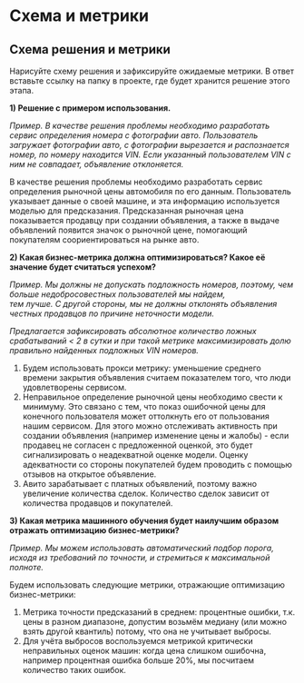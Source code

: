 # Схема и метрики

## Схема решения и метрики

Нарисуйте схему решения и зафиксируйте ожидаемые метрики. В ответ 
вставьте ссылку на папку в проекте, где будет хранится решение этого 
этапа.

**1) Решение с примером использования.**

*Пример. В качестве решения проблемы необходимо разработать сервис
 определения номера с фотографии авто. Пользователь загружает фотографии
 авто, с фотографии вырезается и распознается номер, по номеру находится
 VIN. Если указанный пользователем VIN с ним не совпадает, объявление 
отклоняется.*

В качестве решения проблемы необходимо разработать сервис определения рыночной цены автомобиля по его данным. Пользователь указывает данные о своей машине, и эта информацию используется моделью для предсказания. Предсказанная рыночная цена показывается продавцу при создании объявления, а также в выдаче объявлений появится значок о рыночной цене, помогающий покупателям соориентироваться на рынке авто.

**2) Какая бизнес-метрика должна оптимизироваться? Какое её значение будет считаться успехом?**

*Пример. Мы должны не допускать подложность номеров, поэтому, чем 
больше недобросовестных пользователей мы найдем, тем лучше. С другой 
стороны, мы не должны отклонять объявления честных продавцов по причине 
неточности модели.*

*Предлагается зафиксировать абсолютное количество ложных 
срабатываний < 2 в сутки и при такой метрике максимизировать долю 
правильно найденных подложных VIN номеров.*

1. Будем использовать прокси метрику: уменьшение среднего времени закрытия объявления считаем показателем того, что люди удовлетворены сервисом. 
2. Неправильное определение рыночной цены необходимо свести к минимуму. Это связано с тем, что показ ошибочной цены для конечного пользователя может оттолкнуть его от пользования нашим сервисом. Для этого можно отслеживать активность при создании объявления (например изменение цены и жалобы) - если продавец не согласен с предложенной оценкой, это будет сигнализировать о неадекватной оценке модели. Оценку адекватности со стороны покупателей будем проводить с помощью отзывов на открытое объявление.
3. Авито зарабатывает с платных объявлений, поэтому важно увеличение количества сделок. Количество сделок зависит от количества продавцов и покупателей.

**3) Какая метрика машинного обучения будет наилучшим образом отражать оптимизацию бизнес-метрики?**

*Пример. Мы можем использовать автоматический подбор порога, 
исходя из требований по точности, и стремиться к максимальной полноте.*

Будем использовать следующие метрики, отражающие оптимизацию бизнес-метрики:

1. Метрика точности предсказаний в среднем: процентные ошибки, т.к. цены в разном диапазоне, допустим возьмём медиану (или можно взять другой квантиль) потому, что она не учитывает выбросы.
2. Для учёта выбросов воспользуемся метрикой критически неправильных оценок машин: когда цена слишком ошибочна, например процентная ошибка больше 20%, мы посчитаем количество таких ошибок.
